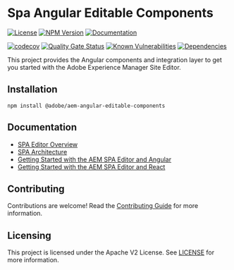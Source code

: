# Spa Angular Editable Components 

[![License](https://img.shields.io/badge/license-Apache%202-blue)](https://github.com/adobe/aem-angular-editable-components/blob/master/LICENSE)
[![NPM Version](https://img.shields.io/npm/v/@adobe/aem-angular-editable-components.svg)](https://www.npmjs.com/package/@adobe/aem-angular-editable-components)
[![Documentation](https://img.shields.io/badge/docs-api-blue)](https://opensource.adobe.com/aem-angular-editable-components/)

[![codecov](https://codecov.io/gh/adobe/aem-angular-editable-components/branch/master/graph/badge.svg)](https://codecov.io/gh/adobe/aem-angular-editable-components) 
[![Quality Gate Status](https://sonarcloud.io/api/project_badges/measure?project=adobe_aem-angular-editable-components&metric=alert_status)](https://sonarcloud.io/dashboard?id=adobe_aem-angular-editable-components)
[![Known Vulnerabilities](https://snyk.io/test/github/adobe/aem-angular-editable-components/badge.svg)](https://snyk.io/test/github/adobe/aem-angular-editable-components)
[![Dependencies](https://badges.renovateapi.com/github/adobe/aem-angular-editable-components)](https://app.renovatebot.com/dashboard#github/adobe/aem-angular-editable-components)

This project provides the Angular components and integration layer to get you started with the Adobe Experience Manager Site Editor.

## Installation
```
npm install @adobe/aem-angular-editable-components
```
## Documentation 

* [SPA Editor Overview](https://www.adobe.com/go/aem6_5_docs_spa_en)
* [SPA Architecture](https://docs.adobe.com/content/help/en/experience-manager-65/developing/headless/spas/spa-architecture.html)
* [Getting Started with the AEM SPA Editor and Angular](https://docs.adobe.com/content/help/en/experience-manager-learn/spa-angular-tutorial/overview.html)
* [Getting Started with the AEM SPA Editor and React](https://docs.adobe.com/content/help/en/experience-manager-learn/spa-react-tutorial/overview.html)

## Contributing

Contributions are welcome! Read the [Contributing Guide](CONTRIBUTING.md) for more information.

## Licensing

This project is licensed under the Apache V2 License. See [LICENSE](LICENSE) for more information.

